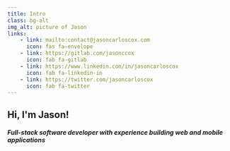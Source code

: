```yaml
---
title: Intro
class: bg-alt
img_alt: picture of Jason
links:
    - link: mailto:contact@jasoncarloscox.com
      icon: fas fa-envelope
    - link: https://gitlab.com/jasonccox
      icon: fab fa-gitlab
    - link: https://www.linkedin.com/in/jasoncarloscox
      icon: fab fa-linkedin-in
    - link: https://twitter.com/jasoncarloscox
      icon: fab fa-twitter
---
```


## Hi, I'm Jason!
#### *Full-stack software developer with experience building web and mobile applications* 